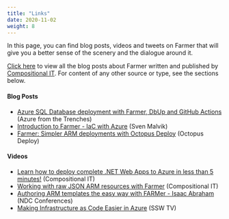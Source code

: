```yaml
---
title: "Links"
date: 2020-11-02
weight: 8
---
```


In this page, you can find blog posts, videos and tweets on Farmer that will give you a better sense of the scenery and the dialogue around it.

[Click here](https://www.compositional-it.com/news-blog/tag/farmer/) to view all the blog posts about Farmer written and published by [Compositional IT](https://www.compositional-it.com). For content of any other source or type, see the sections below.

#### Blog Posts
- [Azure SQL Database deployment with Farmer, DbUp and GitHub Actions](https://www.azurefromthetrenches.com/azure-sql-database-deployment-with-farmer-dbup-and-github-actions/) (Azure from the Trenches)
- [Introduction to Farmer - IaC with Azure](https://www.svenmalvik.com/azure-first-farmer-project/) (Sven Malvik)
- [Farmer: Simpler ARM deployments with Octopus Deploy](https://octopus.com/blog/farmer-and-octopus-deploy) (Octopus Deploy)

#### Videos
- [Learn how to deploy complete .NET Web Apps to Azure in less than 5 minutes!](https://www.youtube.com/watch?v=5nRZwxMQUFE&feature=emb_title) (Compositional IT)
- [Working with raw JSON ARM resources with Farmer](https://www.youtube.com/watch?v=a8pWqGqPKGg) (Compositional IT)
- [Authoring ARM templates the easy way with FARMer - Isaac Abraham](https://www.youtube.com/watch?v=w-tgwwAR8_Y) (NDC Conferences)
- [Making Infrastructure as Code Easier in Azure](https://www.youtube.com/watch?v=8E63s2QlbhA) (SSW TV)

